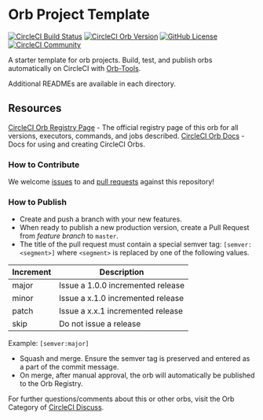 # Orb Project Template

[![CircleCI Build Status](https://circleci.com/gh/NeoMopp/diff-comparision-orb-v2.svg?style=shield "CircleCI Build Status")](https://circleci.com/gh/NeoMopp/diff-comparision-orb-v2) [![CircleCI Orb Version](https://badges.circleci.com/orbs/neomopp/diff-comparision-orb-v2.svg)](https://circleci.com/orbs/registry/orb/neomopp/diff-comparision-orb-v2) [![GitHub License](https://img.shields.io/badge/license-MIT-lightgrey.svg)](https://raw.githubusercontent.com/NeoMopp/diff-comparision-orb-v2/master/LICENSE) [![CircleCI Community](https://img.shields.io/badge/community-CircleCI%20Discuss-343434.svg)](https://discuss.circleci.com/c/ecosystem/orbs)



A starter template for orb projects. Build, test, and publish orbs automatically on CircleCI with [Orb-Tools](https://circleci.com/orbs/registry/orb/circleci/orb-tools).

Additional READMEs are available in each directory.



## Resources

[CircleCI Orb Registry Page](https://circleci.com/orbs/registry/orb/neomopp/diff-comparision-orb-v2) - The official registry page of this orb for all versions, executors, commands, and jobs described.
[CircleCI Orb Docs](https://circleci.com/docs/2.0/orb-intro/#section=configuration) - Docs for using and creating CircleCI Orbs.

### How to Contribute

We welcome [issues](https://github.com/NeoMopp/diff-comparision-orb-v2/issues) to and [pull requests](https://github.com/NeoMopp/diff-comparision-orb-v2/pulls) against this repository!

### How to Publish
* Create and push a branch with your new features.
* When ready to publish a new production version, create a Pull Request from _feature branch_ to `master`.
* The title of the pull request must contain a special semver tag: `[semver:<segment>]` where `<segment>` is replaced by one of the following values.

| Increment | Description|
| ----------| -----------|
| major     | Issue a 1.0.0 incremented release|
| minor     | Issue a x.1.0 incremented release|
| patch     | Issue a x.x.1 incremented release|
| skip      | Do not issue a release|

Example: `[semver:major]`

* Squash and merge. Ensure the semver tag is preserved and entered as a part of the commit message.
* On merge, after manual approval, the orb will automatically be published to the Orb Registry.


For further questions/comments about this or other orbs, visit the Orb Category of [CircleCI Discuss](https://discuss.circleci.com/c/orbs).

